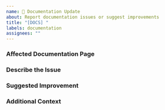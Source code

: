 ```yaml
---
name: 📖 Documentation Update
about: Report documentation issues or suggest improvements
title: "[DOCS] "
labels: documentation
assignees: ""
---
```


### Affected Documentation Page
<!-- URL or file path -->

### Describe the Issue
<!-- Missing, outdated, or confusing content -->

### Suggested Improvement
<!-- How should we update it? -->

### Additional Context
<!-- Related sections or examples -->